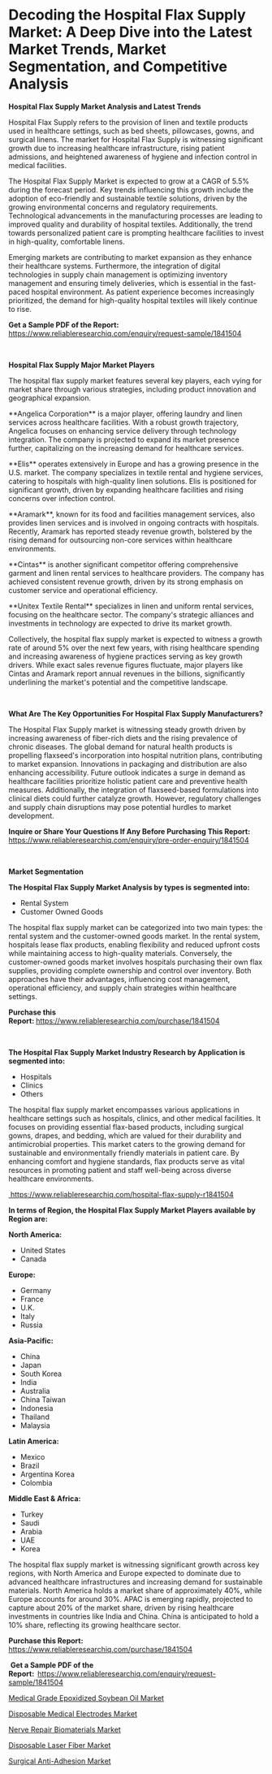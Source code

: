 <p><h1>Decoding the Hospital Flax Supply Market: A Deep Dive into the Latest Market Trends, Market Segmentation, and Competitive Analysis</h1></p><p><strong>Hospital Flax Supply Market Analysis and Latest Trends</strong></p>
<p><p>Hospital Flax Supply refers to the provision of linen and textile products used in healthcare settings, such as bed sheets, pillowcases, gowns, and surgical linens. The market for Hospital Flax Supply is witnessing significant growth due to increasing healthcare infrastructure, rising patient admissions, and heightened awareness of hygiene and infection control in medical facilities.</p><p>The Hospital Flax Supply Market is expected to grow at a CAGR of 5.5% during the forecast period. Key trends influencing this growth include the adoption of eco-friendly and sustainable textile solutions, driven by the growing environmental concerns and regulatory requirements. Technological advancements in the manufacturing processes are leading to improved quality and durability of hospital textiles. Additionally, the trend towards personalized patient care is prompting healthcare facilities to invest in high-quality, comfortable linens.</p><p>Emerging markets are contributing to market expansion as they enhance their healthcare systems. Furthermore, the integration of digital technologies in supply chain management is optimizing inventory management and ensuring timely deliveries, which is essential in the fast-paced hospital environment. As patient experience becomes increasingly prioritized, the demand for high-quality hospital textiles will likely continue to rise.</p></p>
<p><strong>Get a Sample PDF of the Report:&nbsp;</strong> <a href="https://www.reliableresearchiq.com/enquiry/request-sample/1841504?utm_campaign=1129&utm_medium=2&utm_source=Github&utm_content=ia&utm_term=05032025&utm_id=hospital-flax-supply">https://www.reliableresearchiq.com/enquiry/request-sample/1841504</a></p>
<p>&nbsp;</p>
<p><strong>Hospital Flax Supply Major Market Players</strong></p>
<p><p>The hospital flax supply market features several key players, each vying for market share through various strategies, including product innovation and geographical expansion.</p><p>**Angelica Corporation** is a major player, offering laundry and linen services across healthcare facilities. With a robust growth trajectory, Angelica focuses on enhancing service delivery through technology integration. The company is projected to expand its market presence further, capitalizing on the increasing demand for healthcare services.</p><p>**Elis** operates extensively in Europe and has a growing presence in the U.S. market. The company specializes in textile rental and hygiene services, catering to hospitals with high-quality linen solutions. Elis is positioned for significant growth, driven by expanding healthcare facilities and rising concerns over infection control.</p><p>**Aramark**, known for its food and facilities management services, also provides linen services and is involved in ongoing contracts with hospitals. Recently, Aramark has reported steady revenue growth, bolstered by the rising demand for outsourcing non-core services within healthcare environments.</p><p>**Cintas** is another significant competitor offering comprehensive garment and linen rental services to healthcare providers. The company has achieved consistent revenue growth, driven by its strong emphasis on customer service and operational efficiency.</p><p>**Unitex Textile Rental** specializes in linen and uniform rental services, focusing on the healthcare sector. The company's strategic alliances and investments in technology are expected to drive its market growth.</p><p>Collectively, the hospital flax supply market is expected to witness a growth rate of around 5% over the next few years, with rising healthcare spending and increasing awareness of hygiene practices serving as key growth drivers. While exact sales revenue figures fluctuate, major players like Cintas and Aramark report annual revenues in the billions, significantly underlining the market's potential and the competitive landscape.</p></p>
<p>&nbsp;</p>
<p><strong>What Are The Key Opportunities For Hospital Flax Supply Manufacturers?</strong></p>
<p><p>The Hospital Flax Supply market is witnessing steady growth driven by increasing awareness of fiber-rich diets and the rising prevalence of chronic diseases. The global demand for natural health products is propelling flaxseed's incorporation into hospital nutrition plans, contributing to market expansion. Innovations in packaging and distribution are also enhancing accessibility. Future outlook indicates a surge in demand as healthcare facilities prioritize holistic patient care and preventive health measures. Additionally, the integration of flaxseed-based formulations into clinical diets could further catalyze growth. However, regulatory challenges and supply chain disruptions may pose potential hurdles to market development.</p></p>
<p><strong>Inquire or Share Your Questions If Any Before Purchasing This Report:</strong> <a href="https://www.reliableresearchiq.com/enquiry/pre-order-enquiry/1841504?utm_campaign=1129&utm_medium=2&utm_source=Github&utm_content=ia&utm_term=05032025&utm_id=hospital-flax-supply">https://www.reliableresearchiq.com/enquiry/pre-order-enquiry/1841504</a></p>
<p>&nbsp;</p>
<p><strong>Market Segmentation</strong></p>
<p><strong>The Hospital Flax Supply Market Analysis by types is segmented into:</strong></p>
<p><ul><li>Rental System</li><li>Customer Owned Goods</li></ul></p>
<p><p>The hospital flax supply market can be categorized into two main types: the rental system and the customer-owned goods market. In the rental system, hospitals lease flax products, enabling flexibility and reduced upfront costs while maintaining access to high-quality materials. Conversely, the customer-owned goods market involves hospitals purchasing their own flax supplies, providing complete ownership and control over inventory. Both approaches have their advantages, influencing cost management, operational efficiency, and supply chain strategies within healthcare settings.</p></p>
<p><strong>Purchase this Report:&nbsp;</strong><a href="https://www.reliableresearchiq.com/purchase/1841504?utm_campaign=1129&utm_medium=2&utm_source=Github&utm_content=ia&utm_term=05032025&utm_id=hospital-flax-supply">https://www.reliableresearchiq.com/purchase/1841504</a></p>
<p>&nbsp;</p>
<p><strong>The Hospital Flax Supply Market Industry Research by Application is segmented into:</strong></p>
<p><ul><li>Hospitals</li><li>Clinics</li><li>Others</li></ul></p>
<p><p>The hospital flax supply market encompasses various applications in healthcare settings such as hospitals, clinics, and other medical facilities. It focuses on providing essential flax-based products, including surgical gowns, drapes, and bedding, which are valued for their durability and antimicrobial properties. This market caters to the growing demand for sustainable and environmentally friendly materials in patient care. By enhancing comfort and hygiene standards, flax products serve as vital resources in promoting patient and staff well-being across diverse healthcare environments.</p></p>
<p><a href="https://www.reliableresearchiq.com/hospital-flax-supply-r1841504?utm_campaign=1129&utm_medium=2&utm_source=Github&utm_content=ia&utm_term=05032025&utm_id=hospital-flax-supply">&nbsp;https://www.reliableresearchiq.com/hospital-flax-supply-r1841504</a></p>
<p><strong>In terms of Region, the Hospital Flax Supply Market Players available by Region are:</strong></p>
<p>
    <p> <strong> North America: </strong>
        <ul>
            <li>United States</li>
            <li>Canada</li>
        </ul>
        </p> 
    <p> <strong> Europe: </strong>
        <ul>
            <li>Germany</li>
            <li>France</li>
            <li>U.K.</li>
            <li>Italy</li>
            <li>Russia</li>
        </ul>
        </p> 
    <p> <strong> Asia-Pacific: </strong>
        <ul>
            <li>China</li>
            <li>Japan</li>
            <li>South Korea</li>
            <li>India</li>
            <li>Australia</li>
            <li>China Taiwan</li>
            <li>Indonesia</li>
            <li>Thailand</li>
            <li>Malaysia</li>
        </ul>
        </p> 
    <p> <strong> Latin America: </strong>
        <ul>
            <li>Mexico</li>
            <li>Brazil</li>
            <li>Argentina Korea</li>
            <li>Colombia</li>
        </ul>
        </p> 
    <p> <strong> Middle East & Africa: </strong>
        <ul>
            <li>Turkey</li>
            <li>Saudi</li>
            <li>Arabia</li>
            <li>UAE</li>
            <li>Korea</li>
        </ul>
    </p>
    </p>
<p><p>The hospital flax supply market is witnessing significant growth across key regions, with North America and Europe expected to dominate due to advanced healthcare infrastructures and increasing demand for sustainable materials. North America holds a market share of approximately 40%, while Europe accounts for around 30%. APAC is emerging rapidly, projected to capture about 20% of the market share, driven by rising healthcare investments in countries like India and China. China is anticipated to hold a 10% share, reflecting its growing healthcare sector.</p></p>
<p><strong>Purchase this Report: </strong><a href="https://www.reliableresearchiq.com/purchase/1841504?utm_campaign=1129&utm_medium=2&utm_source=Github&utm_content=ia&utm_term=05032025&utm_id=hospital-flax-supply">https://www.reliableresearchiq.com/purchase/1841504</a></p>
<p>&nbsp;<strong>Get a Sample PDF of the Report:&nbsp;&nbsp;</strong><a href="https://www.reliableresearchiq.com/enquiry/request-sample/1841504?utm_campaign=1129&utm_medium=2&utm_source=Github&utm_content=ia&utm_term=05032025&utm_id=hospital-flax-supply">https://www.reliableresearchiq.com/enquiry/request-sample/1841504</a></p>
<p><strong></strong></p>
<p><p><a href="https://github.com/rumaskdallys2/Market-Research-Report-List-1/blob/main/medical-grade-epoxidized-soybean-oil-market.md?utm_campaign=1129&utm_medium=2&utm_source=Github&utm_content=ia&utm_term=05032025&utm_id=hospital-flax-supply">Medical Grade Epoxidized Soybean Oil Market</a></p><p><a href="https://github.com/sulvantomppa/Market-Research-Report-List-1/blob/main/disposable-medical-electrodes-market.md?utm_campaign=1129&utm_medium=2&utm_source=Github&utm_content=ia&utm_term=05032025&utm_id=hospital-flax-supply">Disposable Medical Electrodes Market</a></p><p><a href="https://github.com/rjaibiagha/Market-Research-Report-List-1/blob/main/nerve-repair-biomaterials-market.md?utm_campaign=1129&utm_medium=2&utm_source=Github&utm_content=ia&utm_term=05032025&utm_id=hospital-flax-supply">Nerve Repair Biomaterials Market</a></p><p><a href="https://github.com/trenkkwasek84/Market-Research-Report-List-1/blob/main/disposable-laser-fiber-market.md?utm_campaign=1129&utm_medium=2&utm_source=Github&utm_content=ia&utm_term=05032025&utm_id=hospital-flax-supply">Disposable Laser Fiber Market</a></p><p><a href="https://github.com/brinnoifon/Market-Research-Report-List-1/blob/main/surgical-anti-adhesion-market.md?utm_campaign=1129&utm_medium=2&utm_source=Github&utm_content=ia&utm_term=05032025&utm_id=hospital-flax-supply">Surgical Anti-Adhesion Market</a></p></p>